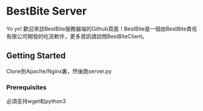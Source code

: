 # BestBite Server

Yo yo! 歡迎來訪BestBite服務器端的Github頁面！BestBite是一個由BestBite責任有限公司開發的吃貨軟件，更多資訊請訪問BestBiteClient。

## Getting Started

Clone到Apache/Nginx裏，然後跑server.py

### Prerequisites

必須支持wget和python3
